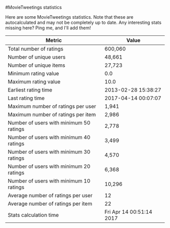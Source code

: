 #MovieTweetings statistics

Here are some MovieTweetings statistics. Note that these are autocalculated and may not be completely up to date. Any interesting stats missing here? Ping me, and I'll add them!

Metric | Value
--- | ---
Total number of ratings                 | 600,060
Number of unique users                  | 48,661
Number of unique items                  | 27,723
Minimum rating value                    | 0.0
Maximum rating value                    | 10.0
Earliest rating time                    | 2013-02-28 15:38:27
Last rating time                        | 2017-04-14 00:07:07
Maximum number of ratings per user      | 1,941
Maximum number of ratings per item      | 2,986
Number of users with minimum 50 ratings | 2,778
Number of users with minimum 40 ratings | 3,499
Number of users with minimum 30 ratings | 4,570
Number of users with minimum 20 ratings | 6,368
Number of users with minimum 10 ratings | 10,296
Average number of ratings per user      | 12
Average number of ratings per item      | 22
Stats calculation time                  | Fri Apr 14 00:51:14 2017

